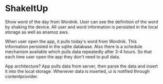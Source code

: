 # ShakeItUp
Show word of the day from Wordnik. User can see the definition of the word by shaking the device. All user and word information is persisted in the local storage as well as anamoz aws. 

When user open the app, it pulls today's word from Wordnik. This information persisted in the sqlite database. Also there is a schedule mechanism available which pulls data repeatedly after 3-4 hours. So that each time user open the app they don't need to pull data. 


App architecture?
App pulls data from server, then parse the data and insert it into the local storage. Whenever data is inserted, ui is notified through contentprovider. 
